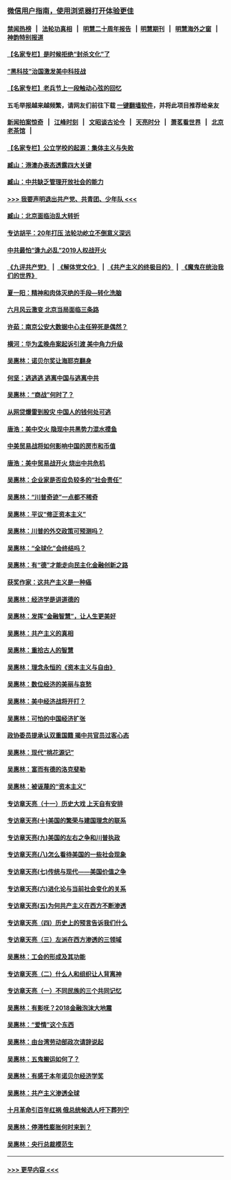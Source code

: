 ### [微信用户指南，使用浏览器打开体验更佳](https://github.com/gfw-breaker/banned-news1/blob/master/indexes/wechat-guide.md?t=0)
#### [禁闻热榜](热点新闻.md?t=0)  &nbsp;&nbsp;|&nbsp;&nbsp; [法轮功真相](https://github.com/gfw-breaker/truth/blob/master/README.md?t=0) &nbsp;&nbsp;|&nbsp;&nbsp; [明慧二十周年报告](https://github.com/gfw-breaker/mh-reports/blob/master/README.md?t=0) &nbsp;&nbsp;|&nbsp;&nbsp;[明慧期刊](https://github.com/gfw-breaker/mh-qikan) &nbsp;&nbsp;|&nbsp;&nbsp; [明慧海外之窗](https://github.com/gfw-breaker/mh-news/blob/master/README.md?t=0) &nbsp;&nbsp;|&nbsp;&nbsp; [神韵特别报道](https://github.com/gfw-breaker/mh-news/blob/master/shenyun.md?t=0)
#### [【名家专栏】是时候拒绝“封杀文化”了](../pages/nsc423/n11814093.md?t=02140802) 
#### [“黑科技”治国激发美中科技战](../pages/nsc423/n11638056.md?t=02140802) 
#### [【名家专栏】老兵节上一段触动心弦的回忆](../pages/nsc423/n11646016.md?t=02140802) 
#### 五毛举报越来越频繁，请网友们前往下载 [一键翻墙软件](https://github.com/gfw-breaker/ssr-accounts)，并将此项目推荐给亲友
#### [新闻拍案惊奇](https://github.com/gfw-breaker/banned-news1/blob/master/pages/link4.md) &nbsp;&nbsp;|&nbsp;&nbsp; [江峰时刻](https://github.com/gfw-breaker/banned-news1/blob/master/pages/link4.md) &nbsp;&nbsp;|&nbsp;&nbsp; [文昭谈古论今](https://github.com/gfw-breaker/banned-news1/blob/master/pages/link4.md) &nbsp;&nbsp;|&nbsp;&nbsp; [天亮时分](https://github.com/gfw-breaker/banned-news1/blob/master/pages/link4.md) &nbsp;&nbsp;|&nbsp;&nbsp; [萧茗看世界](https://github.com/gfw-breaker/banned-news1/blob/master/pages/link4.md) &nbsp;&nbsp;|&nbsp;&nbsp; [北京老茶馆](https://github.com/gfw-breaker/banned-news1/blob/master/pages/link4.md) &nbsp;&nbsp;|&nbsp;&nbsp; 
#### [【名家专栏】公立学校的起源：集体主义与失败](../pages/nsc423/n11601833.md?t=02140802) 
#### [臧山：港澳办表态透露四大关键](../pages/nsc423/n11421628.md?t=02140802) 
#### [臧山：中共缺乏管理开放社会的能力](../pages/nsc423/n11407457.md?t=02140802) 
#### [>>> 我要声明退出共产党、共青团、少年队 <<<](https://github.com/begood0513/goodnews/blob/master/quit/letter.md) 
#### [臧山：北京面临治乱大转折](../pages/nsc423/n11406895.md?t=02140802) 
#### [专访胡平：20年打压 法轮功屹立不倒意义深远](../pages/nsc423/n11398800.md?t=02140802) 
#### [中共最怕“逢九必乱”2019人权战开火](../pages/nsc423/n11385248.md?t=02140802) 
#### [《九评共产党》](https://github.com/begood0513/9ping.md/blob/master/README.md) &nbsp;|&nbsp; [《解体党文化》](../../../../jtdwh.md/blob/master/README.md)  &nbsp;|&nbsp; [《共产主义的终极目的》](../../../../gczydzjmd.md/blob/master/README.md) &nbsp;|&nbsp; [《魔鬼在统治我们的世界》](../../../../mgztzwmdsj.md/blob/master/README.md) 
#### [夏一阳：精神和肉体灭绝的手段—转化洗脑](../pages/nsc423/n11368250.md?t=02140802) 
#### [六月风云激变 北京当局面临三条路](../pages/nsc423/n11313668.md?t=02140802) 
#### [许茹：南京公安大数据中心主任猝死是偶然？](../pages/nsc423/n11064744.md?t=02140802) 
#### [横河：华为孟晚舟案起诉引渡 美中角力升级](../pages/nsc423/n11027230.md?t=02140802) 
#### [吴惠林：诺贝尔奖让海耶克翻身](../pages/nsc423/n10890049.md?t=02140802) 
#### [何坚：逃逃逃 逃离中国与逃离中共](../pages/nsc423/n10592891.md?t=02140802) 
#### [吴惠林：“商战”何时了？](../pages/nsc423/n10573558.md?t=02140802) 
#### [从网贷爆雷到股灾 中国人的钱何处可逃](../pages/nsc423/n10572800.md?t=02140802) 
#### [唐浩：美中交火 隐现中共黑势力混水摸鱼](../pages/nsc423/n10544040.md?t=02140802) 
#### [中美贸易战将如何影响中国的房市和币值](../pages/nsc423/n10543697.md?t=02140802) 
#### [唐浩：美中贸易战开火 烧出中共危机](../pages/nsc423/n10540126.md?t=02140802) 
#### [吴惠林：企业家是否应负较多的“社会责任”](../pages/nsc423/n10535022.md?t=02140802) 
#### [吴惠林：“川普奇迹”一点都不稀奇](../pages/nsc423/n10512808.md?t=02140802) 
#### [吴惠林：平议“修正资本主义”](../pages/nsc423/n10495724.md?t=02140802) 
#### [吴惠林：川普的外交政策可预测吗？](../pages/nsc423/n10462387.md?t=02140802) 
#### [吴惠林：“全球化”会终结吗？](../pages/nsc423/n10452838.md?t=02140802) 
#### [吴惠林：有“德”才能走向民主化金融创新之路](../pages/nsc423/n10432292.md?t=02140802) 
#### [获奖作家：这共产主义是一种癌](../pages/nsc423/n10431541.md?t=02140802) 
#### [吴惠林：经济学是讲道德的](../pages/nsc423/n10398014.md?t=02140802) 
#### [吴惠林：发挥“金融智慧”，让人生更美好](../pages/nsc423/n10375019.md?t=02140802) 
#### [吴惠林：共产主义的真相](../pages/nsc423/n10351394.md?t=02140802) 
#### [吴惠林：重拾古人的智慧](../pages/nsc423/n10337691.md?t=02140802) 
#### [吴惠林：理念永恒的《资本主义与自由》](../pages/nsc423/n10316274.md?t=02140802) 
#### [吴惠林：数位经济的美丽与哀愁](../pages/nsc423/n10292946.md?t=02140802) 
#### [吴惠林：美中经济战将开打？](../pages/nsc423/n10258825.md?t=02140802) 
#### [吴惠林：可怕的中国经济扩张](../pages/nsc423/n10219147.md?t=02140802) 
#### [政协委员提承认双重国籍 揭中共官员过客心态](../pages/nsc423/n10208809.md?t=02140802) 
#### [吴惠林：现代“桃花源记”](../pages/nsc423/n10185234.md?t=02140802) 
#### [吴惠林：富而有德的洛克斐勒](../pages/nsc423/n10142264.md?t=02140802) 
#### [吴惠林：被诬蔑的“资本主义”](../pages/nsc423/n10124816.md?t=02140802) 
#### [专访章天亮（十一）历史大戏 上天自有安排](../pages/nsc423/n10094905.md?t=02140802) 
#### [专访章天亮(十)美国的繁荣与建国理念的联系](../pages/nsc423/n10094899.md?t=02140802) 
#### [专访章天亮(九)美国的左右之争和川普执政](../pages/nsc423/n10094889.md?t=02140802) 
#### [专访章天亮(八)怎么看待美国的一些社会现象](../pages/nsc423/n10094857.md?t=02140802) 
#### [专访章天亮(七)传统与现代——美国价值之争](../pages/nsc423/n10093140.md?t=02140802) 
#### [专访章天亮(六)进化论与当前社会变化的关系](../pages/nsc423/n10092036.md?t=02140802) 
#### [专访章天亮(五)为何共产主义在西方不断渗透](../pages/nsc423/n10083620.md?t=02140802) 
#### [专访章天亮（四）历史上的预言告诉我们什么](../pages/nsc423/n10083606.md?t=02140802) 
#### [专访章天亮（三）左派在西方渗透的三领域](../pages/nsc423/n10081115.md?t=02140802) 
#### [吴惠林：工会的形成及其功能](../pages/nsc423/n10080633.md?t=02140802) 
#### [专访章天亮（二）什么人和组织让人背离神](../pages/nsc423/n10076637.md?t=02140802) 
#### [专访章天亮（一）不同民族的三个共同记忆](../pages/nsc423/n10074188.md?t=02140802) 
#### [吴惠林：有影呒？2018金融泡沫大地震](../pages/nsc423/n10040534.md?t=02140802) 
#### [吴惠林：“爱情”这个东西](../pages/nsc423/n10019423.md?t=02140802) 
#### [吴惠林：由台湾劳动部政次请辞说起](../pages/nsc423/n9979679.md?t=02140802) 
#### [吴惠林：五鬼搬运如何了？](../pages/nsc423/n9925338.md?t=02140802) 
#### [吴惠林：有感于本年诺贝尔经济学奖](../pages/nsc423/n9871883.md?t=02140802) 
#### [吴惠林：共产主义渗透全球](../pages/nsc423/n9812748.md?t=02140802) 
#### [十月革命引百年红祸 俄总统候选人吁下葬列宁](../pages/nsc423/n9810182.md?t=02140802) 
#### [吴惠林：停滞性膨胀何时来到？](../pages/nsc423/n9764136.md?t=02140802) 
#### [吴惠林：央行总裁模范生](../pages/nsc423/n9728134.md?t=02140802) 

----
#### [ >>> 更早内容 <<< ](../indexes/nsc423-earlier.md)
